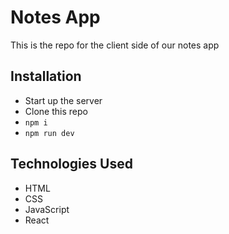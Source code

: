 # Notes App

This is the repo for the client side of our notes app
## Installation
- Start up the server
- Clone this repo
- `npm i`
- `npm run dev`
## Technologies Used
- HTML
- CSS
- JavaScript
- React
